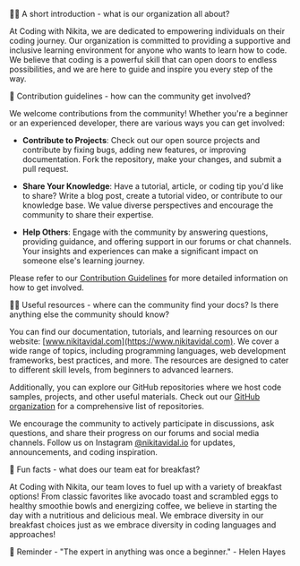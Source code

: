 🙋‍♀️ A short introduction - what is our organization all about?

At Coding with Nikita, we are dedicated to empowering individuals on their coding journey. Our organization is committed to providing a supportive and inclusive learning environment for anyone who wants to learn how to code. We believe that coding is a powerful skill that can open doors to endless possibilities, and we are here to guide and inspire you every step of the way.

🌈 Contribution guidelines - how can the community get involved?

We welcome contributions from the community! Whether you're a beginner or an experienced developer, there are various ways you can get involved:

- **Contribute to Projects**: Check out our open source projects and contribute by fixing bugs, adding new features, or improving documentation. Fork the repository, make your changes, and submit a pull request.

- **Share Your Knowledge**: Have a tutorial, article, or coding tip you'd like to share? Write a blog post, create a tutorial video, or contribute to our knowledge base. We value diverse perspectives and encourage the community to share their expertise.

- **Help Others**: Engage with the community by answering questions, providing guidance, and offering support in our forums or chat channels. Your insights and experiences can make a significant impact on someone else's learning journey.

Please refer to our [Contribution Guidelines](CONTRIBUTING.md) for more detailed information on how to get involved.

👩‍💻 Useful resources - where can the community find your docs? Is there anything else the community should know?

You can find our documentation, tutorials, and learning resources on our website: [www.nikitavidal.com](https://www.nikitavidal.com). We cover a wide range of topics, including programming languages, web development frameworks, best practices, and more. The resources are designed to cater to different skill levels, from beginners to advanced learners.

Additionally, you can explore our GitHub repositories where we host code samples, projects, and other useful materials. Check out our [GitHub organization](https://github.com/coding-with-nikita) for a comprehensive list of repositories.

We encourage the community to actively participate in discussions, ask questions, and share their progress on our forums and social media channels. Follow us on Instagram [@nikitavidal.io](https://www.instagram.com/nikitav.io/) for updates, announcements, and coding inspiration.

🍿 Fun facts - what does our team eat for breakfast?

At Coding with Nikita, our team loves to fuel up with a variety of breakfast options! From classic favorites like avocado toast and scrambled eggs to healthy smoothie bowls and energizing coffee, we believe in starting the day with a nutritious and delicious meal. We embrace diversity in our breakfast choices just as we embrace diversity in coding languages and approaches!

🧙 Reminder - "The expert in anything was once a beginner." - Helen Hayes

